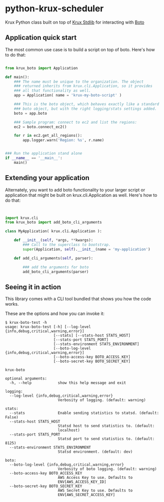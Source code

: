 python-krux-scheduler
=====================

Krux Python class built on top of [Krux Stdlib](https://staticfiles.krxd.net/foss/docs/pypi/krux-stdlib/) for interacting with [Boto](http://boto.readthedocs.org/en/latest/)

Application quick start
-----------------------

The most common use case is to build a script on top of boto.
Here's how to do that:

```python

from krux_boto import Application

def main():
    ### The name must be unique to the organization. The object
    ### returned inherits from krux.cli.Application, so it provides
    ### all that functionality as well.
    app = Application( name = 'krux-my-boto-script' )

    ### This is the boto object, which behaves exactly like a standard
    ### boto object, but with the right logging/stats settings added.
    boto = app.boto

    ### Sample program: connect to ec2 and list the regions:
    ec2 = boto.connect_ec2()

    for r in ec2.get_all_regions():
        app.logger.warn('Region: %s', r.name)


### Run the application stand alone
if __name__ == '__main__':
    main()

```

Extending your application
--------------------------

Alternately, you want to add boto functionality to your larger script
or application that might be built on krux.cli.Application as well.
Here's how to do that:

```python


import krux.cli
from krux_boto import add_boto_cli_arguments

class MyApplication( krux.cli.Application ):

    def __init__(self, *args, **kwargs):
        ### Call to the superclass to bootstrap.
        super(Application, self).__init__(name = 'my-application')

    def add_cli_arguments(self, parser):

        ### add the arguments for boto
        add_boto_cli_arguments(parser)

```


Seeing it in action
-------------------

This library comes with a CLI tool bundled that shows you how the code works.

These are the options and how you can invoke it:

```
$ krux-boto-test -h
usage: krux-boto-test [-h] [--log-level {info,debug,critical,warning,error}]
                      [--stats] [--stats-host STATS_HOST]
                      [--stats-port STATS_PORT]
                      [--stats-environment STATS_ENVIRONMENT]
                      [--boto-log-level {info,debug,critical,warning,error}]
                      [--boto-access-key BOTO_ACCESS_KEY]
                      [--boto-secret-key BOTO_SECRET_KEY]

krux-boto

optional arguments:
  -h, --help            show this help message and exit

logging:
  --log-level {info,debug,critical,warning,error}
                        Verbosity of logging. (default: warning)

stats:
  --stats               Enable sending statistics to statsd. (default: False)
  --stats-host STATS_HOST
                        Statsd host to send statistics to. (default:
                        localhost)
  --stats-port STATS_PORT
                        Statsd port to send statistics to. (default: 8125)
  --stats-environment STATS_ENVIRONMENT
                        Statsd environment. (default: dev)

boto:
  --boto-log-level {info,debug,critical,warning,error}
                        Verbosity of boto logging. (default: warning)
  --boto-access-key BOTO_ACCESS_KEY
                        AWS Access Key to use. Defaults to
                        ENV[AWS_ACCESS_KEY_ID]
  --boto-secret-key BOTO_SECRET_KEY
                        AWS Secret Key to use. Defaults to
                        ENV[AWS_SECRET_ACCESS_KEY]
```
